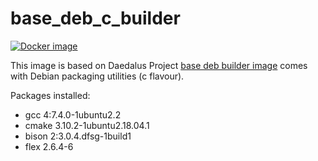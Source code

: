 # base_deb_c_builder

[![Docker image](https://img.shields.io/badge/docker-latest-blue.svg)](https://hub.docker.com/r/daedalusproject/base_deb_c_builder)

This image is based on Daedalus Project [base deb builder image](/base_deb_builder) comes with Debian packaging utilities (c flavour).

Packages installed:

 * gcc 4:7.4.0-1ubuntu2.2
 * cmake 3.10.2-1ubuntu2.18.04.1
 * bison 2:3.0.4.dfsg-1build1
 * flex 2.6.4-6
